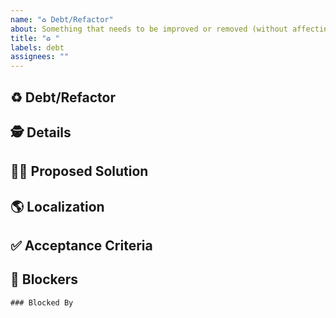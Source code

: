 ```yaml
---
name: "♻️ Debt/Refactor"
about: Something that needs to be improved or removed (without affecting expected functionality)
title: "♻️ "
labels: debt
assignees: ""
---
```


## ♻️ Debt/Refactor

<!-- Describe the problem with the existing implementation. -->

## 🕵️ Details

<!-- Add any additional details that could assist with the development of the new feature. -->

## 🙋‍♀️ Proposed Solution

<!-- (optional) Do you have a proposed solution? -->

## 🌎 Localization

<!-- (optional) Provide any new copy along with translations available. -->

## ✅ Acceptance Criteria

<!-- A set of assumptions which, when tested, verify that the debt was addressed and expected functionality has not been affected. -->

<!--
- [ ] Criteria 1
- [ ] Criteria 2
 -->

## 🛑 Blockers

<!-- Issues which must be completed before this one. -->

```[tasklist]
### Blocked By
```

